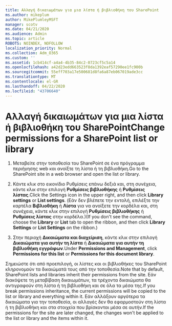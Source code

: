 ```yaml
---
title: Αλλαγή δικαιωμάτων για μια λίστα ή βιβλιοθήκη του SharePoint
ms.author: mikeplum
author: MikePlumleyMSFT
manager: scotv
ms.date: 04/21/2020
ms.audience: Admin
ms.topic: article
ROBOTS: NOINDEX, NOFOLLOW
localization_priority: Normal
ms.collection: Adm_O365
ms.custom: ''
ms.assetid: 1cb414cf-a4a4-4b35-84c2-0723cf5c5a14
ms.openlocfilehash: a42d23edd663523f8da1392eaf57290ee1fc900b
ms.sourcegitcommit: 55eff703a17e500681d8fa6a87eb067019ade3cc
ms.translationtype: MT
ms.contentlocale: el-GR
ms.lasthandoff: 04/22/2020
ms.locfileid: "43706640"
---
```

# <a name="change-permissions-for-a-sharepoint-list-or-library"></a><span data-ttu-id="0d63b-102">Αλλαγή δικαιωμάτων για μια λίστα ή βιβλιοθήκη του SharePoint</span><span class="sxs-lookup"><span data-stu-id="0d63b-102">Change permissions for a SharePoint list or library</span></span>

1. <span data-ttu-id="0d63b-103">Μεταβείτε στην τοποθεσία του SharePoint σε ένα πρόγραμμα περιήγησης web και ανοίξτε τη λίστα ή τη βιβλιοθήκη.</span><span class="sxs-lookup"><span data-stu-id="0d63b-103">Go to the SharePoint site in a web browser and open the list or library.</span></span>
    
2. <span data-ttu-id="0d63b-104">Κάντε κλικ στο εικονίδιο Ρυθμίσεις επάνω δεξιά και, στη συνέχεια, κάντε κλικ στην επιλογή **Ρυθμίσεις βιβλιοθήκης** ή **Ρυθμίσεις λίστας**.</span><span class="sxs-lookup"><span data-stu-id="0d63b-104">Click the Settings icon in the upper right, and then click **Library settings** or **List settings**.</span></span> <span data-ttu-id="0d63b-105">(Εάν δεν βλέπετε την εντολή, επιλέξτε την καρτέλα **Βιβλιοθήκη** ή **Λίστα** για να ανοίξετε την κορδέλα και, στη συνέχεια, κάντε κλικ στην επιλογή **Ρυθμίσεις βιβλιοθήκης** ή **Ρυθμίσεις λίστας** στην κορδέλα.)</span><span class="sxs-lookup"><span data-stu-id="0d63b-105">(If you don't see the command, choose the **Library** or **List** tab to open the ribbon, and then click **Library Settings** or **List Settings** on the ribbon.)</span></span> 
    
3. <span data-ttu-id="0d63b-106">Στην περιοχή **Δικαιώματα και διαχείριση**, κάντε κλικ στην επιλογή **Δικαιώματα για αυτήν τη λίστα** ή **Δικαιώματα για αυτήν τη βιβλιοθήκη εγγράφων**.</span><span class="sxs-lookup"><span data-stu-id="0d63b-106">Under **Permissions and Management**, click **Permissions for this list** or **Permissions for this document library**.</span></span>
    
<span data-ttu-id="0d63b-107">Σημειώστε ότι από προεπιλογή, οι λίστες και οι βιβλιοθήκες του SharePoint κληρονομούν τα δικαιώματά τους από την τοποθεσία.</span><span class="sxs-lookup"><span data-stu-id="0d63b-107">Note that by default, SharePoint lists and libraries inherit their permissions from the site.</span></span> <span data-ttu-id="0d63b-108">Εάν διακόψετε τη μεταβίβαση δικαιωμάτων, τα τρέχοντα δικαιώματα θα αντιγραφούν στη λίστα ή τη βιβλιοθήκη και σε όλα τα μέσα της.</span><span class="sxs-lookup"><span data-stu-id="0d63b-108">If you break permissions inheritance, the current permissions will be copied to the list or library and everything within it.</span></span> <span data-ttu-id="0d63b-109">Εάν αλλάξουν αργότερα τα δικαιώματα για την τοποθεσία, οι αλλαγές δεν θα εφαρμοστούν στη λίστα ή τη βιβλιοθήκη και στα στοιχεία που βρίσκονται μέσα σε αυτήν.</span><span class="sxs-lookup"><span data-stu-id="0d63b-109">If the permissions for the site are later changed, the changes won't be applied to the list or library and the items within it.</span></span>
  

